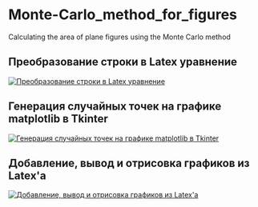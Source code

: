# Monte-Carlo_method_for_figures
Calculating the area of plane figures using the Monte Carlo method

## Преобразование строки в Latex уравнение
[![Преобразование строки в Latex уравнение](http://img.youtube.com/vi/Qsjt_TKs8aY/0.jpg)](http://www.youtube.com/watch?v=Qsjt_TKs8aY "Преобразование строки в Latex уравнение")

## Генерация случайных точек на графике matplotlib в Tkinter
[![Генерация случайных точек на графике matplotlib в Tkinter](http://img.youtube.com/vi/RjCTWWnXlys/0.jpg)](http://www.youtube.com/watch?v=RjCTWWnXlys "Генерация случайных точек на графике matplotlib в Tkinter")

## Добавление, вывод и отрисовка графиков из Latex'а
[![Добавление, вывод и отрисовка графиков из Latex'а](http://img.youtube.com/vi/q0zUartQg3Q/0.jpg)](http://www.youtube.com/watch?v=q0zUartQg3Q "Добавление, вывод и отрисовка графиков из Latex'а")
